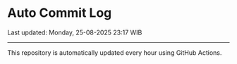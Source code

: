 # Auto Commit Log

Last updated: Monday, 25-08-2025 23:17 WIB

---

This repository is automatically updated every hour using GitHub Actions.
